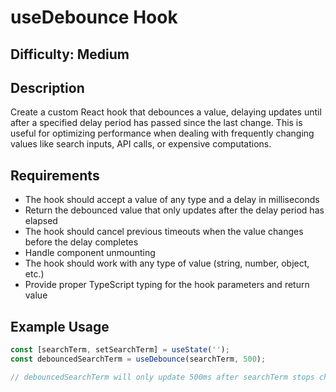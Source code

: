 # useDebounce Hook

## Difficulty: Medium

## Description

Create a custom React hook that debounces a value, delaying updates until after a specified delay period has passed since the last change. This is useful for optimizing performance when dealing with frequently changing values like search inputs, API calls, or expensive computations.

## Requirements

- The hook should accept a value of any type and a delay in milliseconds
- Return the debounced value that only updates after the delay period has elapsed
- The hook should cancel previous timeouts when the value changes before the delay completes
- Handle component unmounting
- The hook should work with any type of value (string, number, object, etc.)
- Provide proper TypeScript typing for the hook parameters and return value

## Example Usage

```typescript
const [searchTerm, setSearchTerm] = useState('');
const debouncedSearchTerm = useDebounce(searchTerm, 500);

// debouncedSearchTerm will only update 500ms after searchTerm stops changing
```
